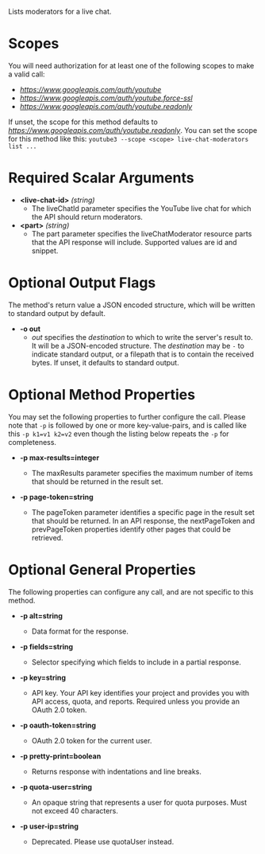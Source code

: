 Lists moderators for a live chat.
# Scopes

You will need authorization for at least one of the following scopes to make a valid call:

* *https://www.googleapis.com/auth/youtube*
* *https://www.googleapis.com/auth/youtube.force-ssl*
* *https://www.googleapis.com/auth/youtube.readonly*

If unset, the scope for this method defaults to *https://www.googleapis.com/auth/youtube.readonly*.
You can set the scope for this method like this: `youtube3 --scope <scope> live-chat-moderators list ...`
# Required Scalar Arguments
* **&lt;live-chat-id&gt;** *(string)*
    - The liveChatId parameter specifies the YouTube live chat for which the API should return moderators.
* **&lt;part&gt;** *(string)*
    - The part parameter specifies the liveChatModerator resource parts that the API response will include. Supported values are id and snippet.

# Optional Output Flags

The method's return value a JSON encoded structure, which will be written to standard output by default.

* **-o out**
    - *out* specifies the *destination* to which to write the server's result to.
      It will be a JSON-encoded structure.
      The *destination* may be `-` to indicate standard output, or a filepath that is to contain the received bytes.
      If unset, it defaults to standard output.
# Optional Method Properties

You may set the following properties to further configure the call. Please note that `-p` is followed by one 
or more key-value-pairs, and is called like this `-p k1=v1 k2=v2` even though the listing below repeats the
`-p` for completeness.

* **-p max-results=integer**
    - The maxResults parameter specifies the maximum number of items that should be returned in the result set.

* **-p page-token=string**
    - The pageToken parameter identifies a specific page in the result set that should be returned. In an API response, the nextPageToken and prevPageToken properties identify other pages that could be retrieved.

# Optional General Properties

The following properties can configure any call, and are not specific to this method.

* **-p alt=string**
    - Data format for the response.

* **-p fields=string**
    - Selector specifying which fields to include in a partial response.

* **-p key=string**
    - API key. Your API key identifies your project and provides you with API access, quota, and reports. Required unless you provide an OAuth 2.0 token.

* **-p oauth-token=string**
    - OAuth 2.0 token for the current user.

* **-p pretty-print=boolean**
    - Returns response with indentations and line breaks.

* **-p quota-user=string**
    - An opaque string that represents a user for quota purposes. Must not exceed 40 characters.

* **-p user-ip=string**
    - Deprecated. Please use quotaUser instead.
